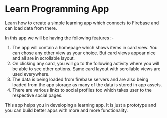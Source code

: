 # Learn Programming App
Learn how to create a simple learning app which connects to Firebase and can load data from there.

In this app we will be having the following features :-

1) The app will contain a homepage which shows items in card view. You can chose any other view as your choice. But card views appear nice and all are in scrollable layout.
2) On clicking any card, you will go to the following activity where you will be able to see other options. Same card layout with scrollable views are used everywhere.
3) The data is being loaded from firebase servers and are also being loaded from the app storage as many of the data is stored in app assets.
4) There are various links to social profiles too which takes user to the respective social pages.

This app helps you in developing a learning app. It is just a prototype and you can build better apps with more and more functionality.
